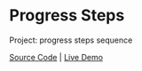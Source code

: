 # Progress Steps

Project: progress steps sequence

[Source Code](./README.md) | [Live Demo](https://josephgattuso.github.io/50-projects/progress-steps/index)
